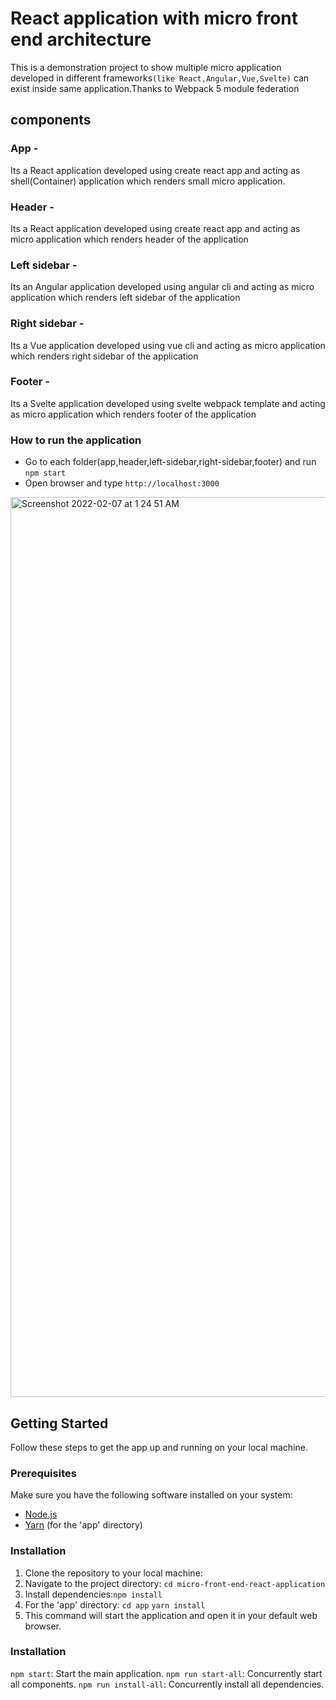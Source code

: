 
# React application with micro front end architecture

This is a demonstration project to show multiple micro application developed in different frameworks`(like React,Angular,Vue,Svelte)` can exist inside same application.Thanks to Webpack 5 module federation

## components

### App - 
Its a React application developed using create react app and acting as shell(Container) application which renders small micro application.

### Header -
Its a React application developed using create react app and acting as micro application which renders header of the application

### Left sidebar -
Its an Angular application developed using angular cli and acting as micro application which renders left sidebar of the application

### Right sidebar -
Its a Vue application developed using vue cli and acting as micro application which renders right sidebar of the application

### Footer -
Its a Svelte application developed using svelte webpack template and acting as micro application which renders footer of the application

### How to run the application

- Go to each folder(app,header,left-sidebar,right-sidebar,footer) and run `npm start`
- Open browser and type `http://localhost:3000`

<img width="1440" alt="Screenshot 2022-02-07 at 1 24 51 AM" src="https://user-images.githubusercontent.com/12604444/152698973-ded96d4a-1aa3-4764-8012-28bf5e50d4cc.png">



## Getting Started

Follow these steps to get the app up and running on your local machine.

### Prerequisites

Make sure you have the following software installed on your system:

- [Node.js](https://nodejs.org/)
- [Yarn](https://yarnpkg.com/) (for the 'app' directory)

### Installation

1. Clone the repository to your local machine:
2. Navigate to the project directory: `cd micro-front-end-react-application`
3. Install dependencies:`npm install`
4. For the 'app' directory:
      `cd app`
      `yarn install`
5. This command will start the application and open it in your default web browser.

### Installation 
`npm start`: Start the main application.
`npm run start-all`: Concurrently start all components.
`npm run install-all`: Concurrently install all dependencies.


 
   

